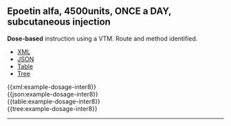 ## Epoetin alfa, 4500units, ONCE a DAY, subcutaneous injection

<div class="nhsd-a-box nhsd-a-box--bg-light-blue nhsd-!t-margin-bottom-6 nhsd-t-body">
    <strong>Dose-based</strong> instruction using a VTM. Route and method identified.
</div>

<!--// start of code snippet -->
<div>
    <ul class="nav nav-tabs" role="tablist">
      <li role="presentation" class="active">
        <a href="#xml-14" aria-controls="xml" role="tab" data-toggle="tab">XML</a>
      </li>
      <li role="presentation">
        <a href="#json-14" aria-controls="json" role="tab" data-toggle="tab">JSON</a>
      </li>
        <li role="presentation">
        <a href="#table-14" aria-controls="table" role="tab" data-toggle="tab">Table</a>
      </li>
      <li role="presentation">
        <a href="#tree-14" aria-controls="tree" role="tab" data-toggle="tab">Tree</a>
      </li>
  </ul>

  <!-- Tab panes -->
  <div class="tab-content snippet">
    <div role="tabpanel" class="tab-pane active" id="xml-14">
      {{xml:example-dosage-inter8}}
    </div>
    <div role="tabpanel" class="tab-pane" id="json-14">
      {{json:example-dosage-inter8}}
    </div>
    <div role="tabpanel" class="tab-pane" id="table-14">
      {{table:example-dosage-inter8}}
    </div>
    <div role="tabpanel" class="tab-pane" id="tree-14">
      {{tree:example-dosage-inter8}}
    </div>
  </div>
</div>
<!--// end of code snippet -->

---